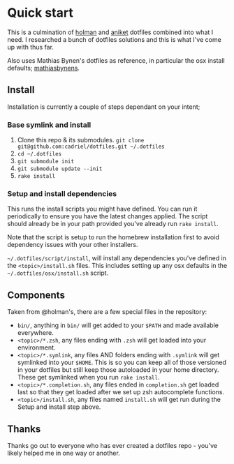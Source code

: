 # Quick start

This is a culmination of [holman](https://github.com/holman) and [aniket](https://github.com/aniketpant) dotfiles combined into what I need. I researched a bunch of dotfiles solutions and this is what I've come up with thus far.

Also uses Mathias Bynen's dotfiles as reference, in particular the osx install defaults; [mathiasbynens](https://github.com/mathiasbynens/dotfiles).

## Install

Installation is currently a couple of steps dependant on your intent;

### Base symlink and install
1. Clone this repo & its submodules.
   `git clone git@github.com:cadriel/dotfiles.git ~/.dotfiles`
2. `cd ~/.dotfiles`
3. `git submodule init`
4. `git submodule update --init`
5. `rake install`

### Setup and install dependencies

This runs the install scripts you might have defined.
You can run it periodically to ensure you have the latest changes applied.
The script should already be in your path provided you've already run `rake install`.

Note that the script is setup to run the homebrew installation first to avoid dependency issues with your other installers.

`~/.dotfiles/script/install`, will install any dependencies you've defined in the `<topic>/install.sh` files. This includes setting up any osx defaults in the `~/.dotfiles/osx/install.sh` script.

## Components

Taken from @holman's, there are a few special files in the repository:

* `bin/`, anything in `bin/` will get added to your `$PATH` and made available everywhere.
* `<topic>/*.zsh`, any files ending with `.zsh` will get loaded into your environment.
* `<topic>/*.symlink`, any files AND folders ending with `.symlink` will get symlinked into your `$HOME`. This is so you can keep all of those versioned in your dotfiles but still keep those autoloaded in your home directory. These get symlinked when you run `rake install`.
* `<topic>/*.completion.sh`, any files ended in `completion.sh` get loaded last so that they get loaded after we set up zsh autocomplete functions.
* `<topic>/install.sh`, any files named `install.sh` will get run during the Setup and install step above.

## Thanks

Thanks go out to everyone who has ever created a dotfiles repo - you've likely helped me in one way or another.

